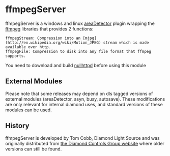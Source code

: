 ffmpegServer
============

ffmpegServer is a windows and linux [areaDetector](http://cars9.uchicago.edu/software/epics/areaDetector.html) plugin wrapping the [ffmpeg](http://www.ffmpeg.org) libraries that provides 2 functions:

    ffmpegStream: Compression into an [mjpg](http://en.wikipedia.org/wiki/Motion_JPEG) stream which is made available over http.
    ffmpegFile: Compression to disk into any file format that ffmpeg supports.

You need to download and build [nullhttpd](http://controls.diamond.ac.uk/downloads/support/nullhttpd/) before using this module

External Modules
----------------

Please note that some releases may depend on dls tagged versions of external modules (areaDetector, asyn, busy, autosave). These modifications are only relevant for internal diamond uses, and standard versions of these modules can be used.

History
-------

ffmpegServer is developed by Tom Cobb, Diamond Light Source and was originally distributed from [the Diamond Controls Group website](http://controls.diamond.ac.uk/downloads/support/ffmpegServer) where older versions can still be found.


